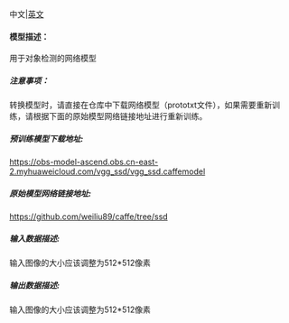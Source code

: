 中文|[英文](README.md)
#### 模型描述：

用于对象检测的网络模型

##### 注意事项：
转换模型时，请直接在仓库中下载网络模型（prototxt文件），如果需要重新训练，请根据下面的原始模型网络链接地址进行重新训练。

##### 预训练模型下载地址:
https://obs-model-ascend.obs.cn-east-2.myhuaweicloud.com/vgg_ssd/vgg_ssd.caffemodel

##### 原始模型网络链接地址:
https://github.com/weiliu89/caffe/tree/ssd

##### 输入数据描述:

输入图像的大小应该调整为512*512像素

##### 输出数据描述:

输入图像的大小应该调整为512*512像素